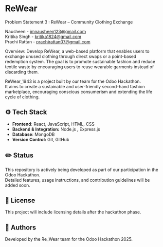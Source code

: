# ReWear

Problem Statement 3 : ReWear – Community Clothing Exchange

Nausheen - imnausheen123@gmail.com  
Kritika Singh - kritika1824@gmail.com  
Prachi Rattan - prachirattan07@gmail.com  

Overview:
Develop ReWear, a web-based platform that enables users to exchange unused clothing
through direct swaps or a point-based redemption system. The goal is to promote sustainable
fashion and reduce textile waste by encouraging users to reuse wearable garments instead of
discarding them.

ReWear_1943 is a project built by our team for the Odoo Hackathon.  
It aims to create a sustainable and user-friendly second-hand fashion marketplace, encouraging conscious consumerism and extending the life cycle of clothing.


## ⚙️ Tech Stack

- **Frontend:** React, JavaScript, HTML, CSS
- **Backend & Integration:** Node.js , Express.js
- **Database:** MongoDB
- **Version Control:** Git, GitHub

## ✏️ Status

This repository is actively being developed as part of our participation in the Odoo Hackathon.  
Detailed features, usage instructions, and contribution guidelines will be added soon.

## 📄 License

This project will include licensing details after the hackathon phase.

## 🙌 Authors

Developed by the Re_Wear team for the Odoo Hackathon 2025.

